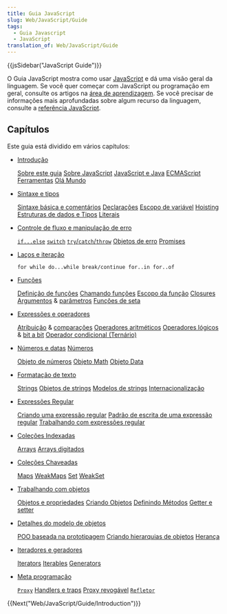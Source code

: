 ```yaml
---
title: Guia JavaScript
slug: Web/JavaScript/Guide
tags:
  - Guia Javascript
  - JavaScript
translation_of: Web/JavaScript/Guide
---
```

{{jsSidebar("JavaScript Guide")}}

O Guia JavaScript mostra como usar [JavaScript](/pt-BR/docs/Web/JavaScript) e dá uma visão geral da linguagem. Se você quer começar com JavaScript ou programação em geral, consulte os artigos na [área de aprendizagem](/pt-BR/docs/Aprender/JavaScript). Se você precisar de informações mais aprofundadas sobre algum recurso da linguagem, consulte a [referência JavaScript](/pt-BR/docs/Web/JavaScript/Reference).

## Capítulos

Este guia está dividido em vários capítulos:

- [Introdução](/pt-BR/docs/Web/JavaScript/Guide/Introduction)

  [Sobre este guia](/pt-BR/docs/Web/JavaScript/Guide/Introduction#Onde_encontrar_informações_sobre_JavaScript)
  [Sobre JavaScript](/pt-BR/docs/Web/JavaScript/Guide/Introduction#O_que_é_JavaScript)
  [JavaScript e Java](/pt-BR/docs/Web/JavaScript/Guide/Introduction#JavaScript_and_Java)
  [ECMAScript](/pt-BR/docs/Web/JavaScript/Guide/Introduction#JavaScript_and_the_ECMAScript_Specification)
  [Ferramentas](/pt-BR/docs/Web/JavaScript/Guide/Introduction#Getting_started_with_JavaScript)
  [Olá Mundo](/pt-BR/docs/Web/JavaScript/Guide/Introduction#Hello_world)

- [Sintaxe e tipos](/pt-BR/docs/Web/JavaScript/Guide/Values%2C_variables%2C_and_literals)

  [Sintaxe básica e comentários](/pt-BR/docs/Web/JavaScript/Guide/Values%2C_variables%2C_and_literals#Basics)
  [Declarações](/pt-BR/docs/Web/JavaScript/Guide/Values%2C_variables%2C_and_literals#Declarations)
  [Escopo de variável](/pt-BR/docs/Web/JavaScript/Guide/Values%2C_variables%2C_and_literals#Variable_scope)
  [Hoisting](/pt-BR/docs/Web/JavaScript/Guide/Values%2C_variables%2C_and_literals#Variable_hoisting)
  [Estruturas de dados e Tipos](/pt-BR/docs/Web/JavaScript/Guide/Values%2C_variables%2C_and_literals#Data_structures_and_types)
  [Literais](/pt-BR/docs/Web/JavaScript/Guide/Values%2C_variables%2C_and_literals#Literals)

- [Controle de fluxo e manipulação de erro](/pt-BR/docs/Web/JavaScript/Guide/Declarações)

  [`if...else`](/pt-BR/docs/Web/JavaScript/Guide/Declarações#if...else_statement)
  [`switch`](/pt-BR/docs/Web/JavaScript/Guide/Declarações#switch_statement)
  [`try`/`catch`/`throw`](/pt-BR/docs/Web/JavaScript/Guide/Declarações#Exception_handling_statements)
  [Objetos de erro](/pt-BR/docs/Web/JavaScript/Guide/Declarações#Utilizing_Error_objects)
  [Promises](/pt-BR/docs/Web/JavaScript/Guide/Declarações#Promises)

- [Laços e iteração](/pt-BR/docs/Web/JavaScript/Guide/Lacos_e_iteracoes)

  `for while do...while break/continue for..in for..of`

<!---->

- [Funções](/pt-BR/docs/Web/JavaScript/Guide/Funções)

  [Definição de funções](/pt-BR/docs/Web/JavaScript/Guide/Funções#Defining_functions)
  [Chamando funções](/pt-BR/docs/Web/JavaScript/Guide/Funções#Calling_functions)
  [Escopo da função](/pt-BR/docs/Web/JavaScript/Guide/Funções#Function_scope)
  [Closures](/pt-BR/docs/Web/JavaScript/Guide/Funções#Closures)
  [Argumentos](/pt-BR/docs/Web/JavaScript/Guide/Funções#Using_the_arguments_object) & [parâmetros](/pt-BR/docs/Web/JavaScript/Guide/Funções#Function_parameters)
  [Funções de seta](/pt-BR/docs/Web/JavaScript/Guide/Funções#Arrow_functions)

- [Expressões e operadores](/pt-BR/docs/Web/JavaScript/Guide/Expressions_and_Operators)

  [Atribuição](/pt-BR/docs/Web/JavaScript/Guide/Expressions_and_Operators#Assignment_operators) & [comparações](/pt-BR/docs/Web/JavaScript/Guide/Expressions_and_Operators#Comparison_operators)
  [Operadores aritméticos](/pt-BR/docs/Web/JavaScript/Guide/Expressions_and_Operators#Arithmetic_operators)
  [Operadores lógicos](/pt-BR/docs/Web/JavaScript/Guide/Expressions_and_Operators#Bitwise_operators) & [bit a bit](/pt-BR/docs/Web/JavaScript/Guide/Expressions_and_Operators#Logical_operators)
  [Operador condicional (Ternário)](</pt-BR/docs/Web/JavaScript/Guide/Expressions_and_Operators#Conditional_(ternary)_operator>)

- [Números e datas](/pt-BR/docs/Web/JavaScript/Guide/Numeros_e_datas)
  [Números](/pt-BR/docs/Web/JavaScript/Guide/Numeros_e_datas#Numbers)

  [Objeto de números](/pt-BR/docs/Web/JavaScript/Guide/Numeros_e_datas#Number_object)
  [Objeto Math](/pt-BR/docs/Web/JavaScript/Guide/Numeros_e_datas#Math_object)
  [Objeto Data](/pt-BR/docs/Web/JavaScript/Guide/Numeros_e_datas#Date_object)

- [Formatação de texto](/pt-BR/docs/Web/JavaScript/Guide/Formatando_texto)

  [Strings](/pt-BR/docs/Web/JavaScript/Guide/Formatando_texto#String_literals)
  [Objetos de strings](/pt-BR/docs/Web/JavaScript/Guide/Formatando_texto#String_objects)
  [Modelos de strings](/pt-BR/docs/Web/JavaScript/Guide/Formatando_texto#Multi-line_template_strings)
  [Internacionalização](/pt-BR/docs/Web/JavaScript/Guide/Formatando_texto#Internationalization)

<!---->

- [Expressões Regular](/pt-BR/docs/Web/JavaScript/Guide/Regular_Expressions)

  [Criando uma expressão regular](/pt-BR/docs/Web/JavaScript/Guide/Regular_Expressions#criando_expressao_regular)
  [Padrão de escrita de uma expressão regular](/pt-BR/docs/Web/JavaScript/Guide/Regular_Expressions#escrita_expressao_regular)
  [Trabalhando com expressões regular](/pt-BR/docs/Web/JavaScript/Guide/Regular_Expressions#trabalhando_expressao_regular)

- [Coleções Indexadas](/pt-BR/docs/Web/JavaScript/Guide/Indexed_collections)

  [Arrays](/pt-BR/docs/Web/JavaScript/Guide/Indexed_collections#Array_object)
  [Arrays digitados](/pt-BR/docs/Web/JavaScript/Guide/Indexed_collections#Typed_Arrays)

- [Coleções Chaveadas](/pt-BR/docs/Web/JavaScript/Guide/Keyed_collections)

  [Maps](/pt-BR/docs/Web/JavaScript/Guide/Keyed_collections#Map_object)
  [WeakMaps](/pt-BR/docs/Web/JavaScript/Guide/Keyed_collections#WeakMap_object)
  [Set](/pt-BR/docs/Web/JavaScript/Guide/Keyed_collections#Set_object)
  [WeakSet](/pt-BR/docs/Web/JavaScript/Guide/Keyed_collections#WeakSet_object)

- [Trabalhando com objetos](/pt-BR/docs/Web/JavaScript/Guide/Working_with_Objects)

  [Objetos e propriedades](/pt-BR/docs/Web/JavaScript/Guide/Working_with_Objects#Objects_and_properties)
  [Criando Objetos](/pt-BR/docs/Web/JavaScript/Guide/Working_with_Objects#Creating_new_objects)
  [Definindo Métodos](/pt-BR/docs/Web/JavaScript/Guide/Working_with_Objects#Defining_methods)
  [Getter e setter](/pt-BR/docs/Web/JavaScript/Guide/Working_with_Objects#Defining_getters_and_setters)

<!---->

- [Detalhes do modelo de objetos](/pt-BR/docs/Web/JavaScript/Guide/Details_of_the_Object_Model)

  [POO baseada na prototipagem](/pt-BR/docs/Web/JavaScript/Guide/Details_of_the_Object_Model#Class-based_vs._prototype-based_languages)
  [Criando hierarquias de objetos](/pt-BR/docs/Web/JavaScript/Guide/Details_of_the_Object_Model#Creating_the_hierarchy)
  [Herança](/pt-BR/docs/Web/JavaScript/Guide/Details_of_the_Object_Model#Property_inheritance_revisited)

- [Iteradores e geradores](/pt-BR/docs/Web/JavaScript/Guide/Iterators_and_Generators)

  [Iterators](/pt-BR/docs/Web/JavaScript/Guide/Iterators_and_Generators#Iterators)
  [Iterables](/pt-BR/docs/Web/JavaScript/Guide/Iterators_and_Generators#Iterables)
  [Generators](/pt-BR/docs/Web/JavaScript/Guide/Iterators_and_Generators#Generators)

- [Meta programação](/pt-BR/docs/Web/JavaScript/Guide/Meta_programming)

  [`Proxy`](/pt-BR/docs/Web/JavaScript/Guide/Meta_programming#Proxies)
  [Handlers e traps](/pt-BR/docs/Web/JavaScript/Guide/Meta_programming#Handlers_and_traps)
  [Proxy revogável](/pt-BR/docs/Web/JavaScript/Guide/Meta_programming#Revocable_Proxy)
  [`Refletor`](/pt-BR/docs/Web/JavaScript/Guide/Meta_programming#Reflection)

{{Next("Web/JavaScript/Guide/Introduction")}}
